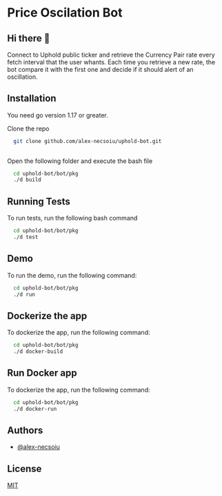 # Price Oscilation Bot

## Hi there 👋

Connect to Uphold public ticker and retrieve the Currency Pair rate every fetch interval that the user whants. Each time you retrieve a new rate, the bot compare it with the first one and decide if it should alert of an oscillation. 

## Installation

You need go version 1.17 or greater.

Clone the repo 

```bash
  git clone github.com/alex-necsoiu/uphold-bot.git
  
```

  Open the following folder and execute the bash file 

```bash
  cd uphold-bot/bot/pkg 
  ./d build
``` 
## Running Tests

To run tests, run the following bash command

```bash
  cd uphold-bot/bot/pkg 
  ./d test
```

  
## Demo

To run the demo, run the following command:

```bash
  cd uphold-bot/bot/pkg 
  ./d run
```

## Dockerize the app

To dockerize the app, run the following command:

```bash
  cd uphold-bot/bot/pkg 
  ./d docker-build
```

## Run Docker app

To dockerize the app, run the following command:

```bash
  cd uphold-bot/bot/pkg 
  ./d docker-run
```

## Authors

- [@alex-necsoiu](https://www.github.com/alex-ncsoiu)

  
  
## License

[MIT](https://choosealicense.com/licenses/mit/)